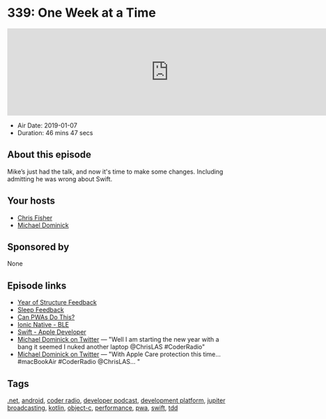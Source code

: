 # 339: One Week at a Time

<iframe src="https://player.fireside.fm/v2/MLf2ZzhC+NVA1iZi9?theme=dark" width="740" height="200" frameborder="0" scrolling="no"></iframe>

* Air Date: 2019-01-07
* Duration: 46 mins 47 secs

## About this episode

Mike’s just had the talk, and now it's time to make some changes. Including admitting he was wrong about Swift.

## Your hosts
* [Chris Fisher](https://coder.show/hosts/chrislas)
* [Michael Dominick](https://coder.show/hosts/michael)

## Sponsored by

None



## Episode links

  * [Year of Structure Feedback](https://pastebin.com/VPKBzUt6 "Year of Structure Feedback")
  * [Sleep Feedback](https://pastebin.com/m3scFbpH "Sleep Feedback")
  * [Can PWAs Do This?](https://pastebin.com/HFBzDCFz "Can PWAs Do This?")
  * [Ionic Native - BLE](https://ionicframework.com/docs/native/ble/ "Ionic Native - BLE")
  * [Swift - Apple Developer](https://developer.apple.com/swift/ "Swift - Apple Developer")
  * [Michael Dominick on Twitter](https://twitter.com/dominucco/status/1080347505773154310 "Michael Dominick on Twitter") — "Well I am starting the new year with a bang it seemed I nuked another laptop @ChrisLAS #CoderRadio"
  * [Michael Dominick on Twitter](https://twitter.com/dominucco/status/1080553031601668098 "Michael Dominick on Twitter") — "With Apple Care protection this time... #macBookAir #CoderRadio @ChrisLAS… "



## Tags

[.net](https://coder.show/tags/.net), [android](https://coder.show/tags/android), [coder radio](https://coder.show/tags/coder%20radio), [developer podcast](https://coder.show/tags/developer%20podcast), [development platform](https://coder.show/tags/development%20platform), [jupiter broadcasting](https://coder.show/tags/jupiter%20broadcasting), [kotlin](https://coder.show/tags/kotlin), [object-c](https://coder.show/tags/object-c), [performance](https://coder.show/tags/performance), [pwa](https://coder.show/tags/pwa), [swift](https://coder.show/tags/swift), [tdd](https://coder.show/tags/tdd)